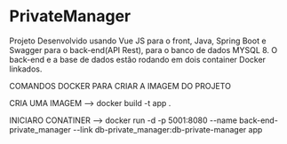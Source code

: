 # PrivateManager
Projeto Desenvolvido usando Vue JS para o front, Java, Spring Boot e Swagger para o back-end(API Rest), para o banco de dados MYSQL 8. O back-end e a base de dados estão rodando em dois container Docker linkados.


COMANDOS DOCKER PARA CRIAR A IMAGEM DO PROJETO

CRIA UMA IMAGEM
--> docker build -t app .

INICIARO CONATINER 
--> docker run -d -p 5001:8080 --name back-end-private_manager --link db-private_manager:db-private-manager app
